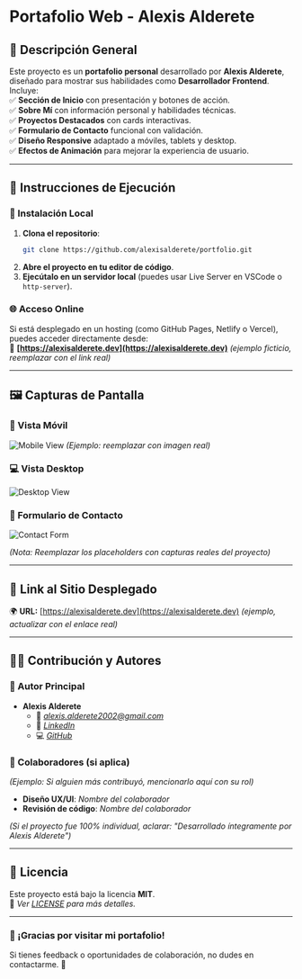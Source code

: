 # **Portafolio Web - Alexis Alderete**  

## **📌 Descripción General**  
Este proyecto es un **portafolio personal** desarrollado por **Alexis Alderete**, diseñado para mostrar sus habilidades como **Desarrollador Frontend**. Incluye:  
✅ **Sección de Inicio** con presentación y botones de acción.  
✅ **Sobre Mí** con información personal y habilidades técnicas.  
✅ **Proyectos Destacados** con cards interactivas.  
✅ **Formulario de Contacto** funcional con validación.  
✅ **Diseño Responsive** adaptado a móviles, tablets y desktop.  
✅ **Efectos de Animación** para mejorar la experiencia de usuario.  

---

## **🚀 Instrucciones de Ejecución**  

### **🔧 Instalación Local**  
1. **Clona el repositorio**:  
   ```bash
   git clone https://github.com/alexisalderete/portfolio.git
   ```
2. **Abre el proyecto en tu editor de código**.  
3. **Ejecútalo en un servidor local** (puedes usar Live Server en VSCode o `http-server`).  

### **🌐 Acceso Online**  
Si está desplegado en un hosting (como GitHub Pages, Netlify o Vercel), puedes acceder directamente desde:  
🔗 **[https://alexisalderete.dev](https://alexisalderete.dev)** *(ejemplo ficticio, reemplazar con el link real)*  

---

## **🖼️ Capturas de Pantalla**  

### **📱 Vista Móvil**  
![Mobile View](https://via.placeholder.com/300x500/6366f1/ffffff?text=Mobile+View) *(Ejemplo: reemplazar con imagen real)*  

### **💻 Vista Desktop**  
![Desktop View](https://via.placeholder.com/800x500/6366f1/ffffff?text=Desktop+View)  

### **📧 Formulario de Contacto**  
![Contact Form](https://via.placeholder.com/600x400/6366f1/ffffff?text=Contact+Form)  

*(Nota: Reemplazar los placeholders con capturas reales del proyecto)*  

---

## **🔗 Link al Sitio Desplegado**  
🌍 **URL:** [https://alexisalderete.dev](https://alexisalderete.dev) *(ejemplo, actualizar con el enlace real)*  

---

## **👨‍💻 Contribución y Autores**  

### **🔹 Autor Principal**  
- **Alexis Alderete**  
  - 📧 *alexis.alderete2002@gmail.com*  
  - 🔗 *[LinkedIn](https://www.linkedin.com/in/alexis-alderete)*  
  - 💻 *[GitHub](https://github.com/alexisalderete)*  

### **🔹 Colaboradores (si aplica)**  
*(Ejemplo: Si alguien más contribuyó, mencionarlo aquí con su rol)*  
- **Diseño UX/UI**: *Nombre del colaborador*  
- **Revisión de código**: *Nombre del colaborador*  

*(Si el proyecto fue 100% individual, aclarar: "Desarrollado íntegramente por Alexis Alderete")*  

---

## **📜 Licencia**  
Este proyecto está bajo la licencia **MIT**.  
📄 *Ver [LICENSE](LICENSE) para más detalles.*  

---

### **🌟 ¡Gracias por visitar mi portafolio!**  
Si tienes feedback o oportunidades de colaboración, no dudes en contactarme. 🚀  
